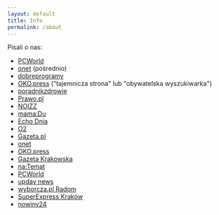 ```yaml
---
layout: default
title: Info
permalink: /about
---
```


Pisali o nas:
* [PCWorld](https://www.pcworld.pl/news/Covid-sprawdz-terminy-i-rodzaje-szczepionek-wybierz-producenta,427045.html)
* [onet](https://www.onet.pl/styl-zycia/onetkobieta/turystyka-szczepionkowa-40-latkowie-zmieniaja-terminy-i-miejsce-szczepienia/pznbl0l,2b83378a) (pośrednio)
* [dobreprogramy](https://www.dobreprogramy.pl/nie-dziala-pacjent-gov-sprawdzamy-alternatywe,6633939409406560a)
* [OKO.press](https://oko.press/rejestracja-na-szczepienie-covid-wyscig-30-latkow/)  ("tajemnicza strona" lub "obywatelska wyszukiwarka")
* [poradnikzdrowie](https://www.poradnikzdrowie.pl/aktualnosci/zmiana-terminu-szczepienia-na-covid-19-jak-to-zrobic-mapa-wolnych-terminow-aa-NX2o-Zhkm-Yq3d.html)
* [Prawo.pl](https://www.prawo.pl/zdrowie/szczepienie-na-covid-19-jak-sie-zarejestrowac,506913.html)
* [NOIZZ](https://noizz.pl/zdrowie/powstala-wyszukiwarka-wolnych-terminow-na-szczepienia-w-polsce/ren6rfs)
* [mama:Du](https://mamadu.pl/152673,jak-szybko-zapisac-sie-na-szczepienie-przeciwko-covid-19-wolne-terminy)
* [Echo Dnia](https://echodnia.eu/swietokrzyskie/dostepne-terminy-szczepien-przeciwko-covid19-w-swietokrzyskiem-mozna-wybrac-rodzaj-szczepionki/ar/c14-15577195)
* [O2](https://www.o2.pl/informacje/wyszukiwarka-wolnych-terminow-na-szczepienia-przeciw-covid-19-w-polsce-do-wyboru-szczepionki-astrazeneca-johnson-johnson-moderna-i-pfizer-6635714778749632a)
* [Gazeta.pl](https://next.gazeta.pl/next/7,151003,27046639,stworzyl-wyszukiwarke-szczepien-moj-dostep-zostal-zablokowany.html)
* [onet](https://wiadomosci.onet.pl/kraj/wyszukiwarka-wolnych-terminow-szczepienia-przeciw-covid-19-chwilowo-nie-dziala/exh9en0)
* [OKO.press](https://oko.press/zaszczep-sie-w-majowke)
* [Gazeta Krakowska](https://gazetakrakowska.pl/czy-mozna-sobie-wybrac-szczepionke-przeciw-koronawirusowi-okazuje-sie-ze-to-mozliwe/ar/c1-15595329)
* [na:Temat](https://natemat.pl/351917,wyszukiwarka-wolnych-terminow-na-szczepienia-przeciw-covid-19)
* [PCWorld](https://www.pcworld.pl/news/Masz-18-29-lat-i-dostales-e-skierowanie-Zaszczep-sie-dzis,427190.html)
* [upday news](https://news.upday.com/pl/rozmawiamy-z-tworca-mapki-z-terminami-wolnych-szczepien-w-polsce/)
* [wyborcza.pl Radom](https://radom.wyborcza.pl/radom/7,48201,27056534,koronawirus-punkt-szczepien-przeciwko-covid-19-na-idalinie.html)
* [SuperExpress Kraków](https://www.se.pl/krakow/koronawirus-jak-znalezc-wolny-termin-na-szczepienie-przeciwko-covid-19-w-malopolsce-zabieg-szybciej-o-nawet-miesiac-aa-YWun-uhj1-kn1C.html)
* [nowiny24](https://nowiny24.pl/wiemy-dlaczego-szczepionki-pfizer-nie-dotarly-we-czwartek-do-rzeszowskiego-medyka/ar/c1-15600145)
